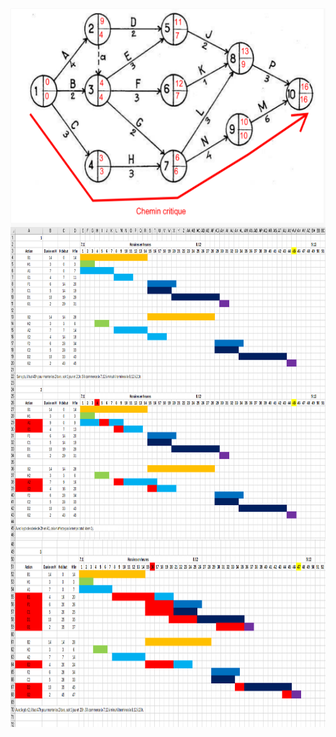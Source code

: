 <img align="center" src="./Ex3_PERT.PNG" width="600" height="350" />
<img align="center" src="./Ex6_P1_GANTT.PNG" width="800" height="500" />
<img align="center" src="./Ex6_P2_GANTT.PNG" width="800" height="300" />
